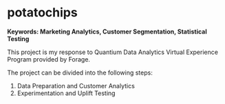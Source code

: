 # potatochips

**Keywords: Marketing Analytics, Customer Segmentation, Statistical Testing**

This project is my response to Quantium Data Analytics Virtual Experience Program provided by Forage.

The project can be divided into the following steps:
1. Data Preparation and Customer Analytics
2. Experimentation and Uplift Testing
